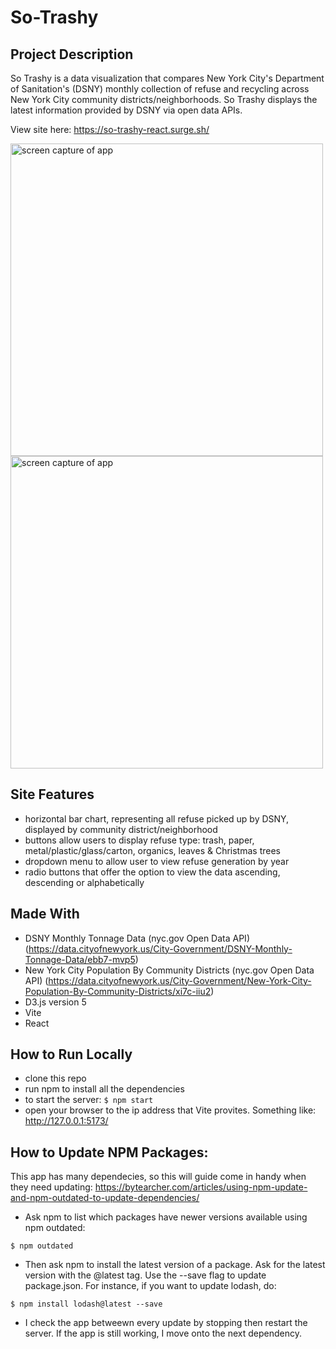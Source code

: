 # So-Trashy

## Project Description

So Trashy is a data visualization that compares New York City's Department of Sanitation's (DSNY) monthly collection of refuse and recycling across New York City community districts/neighborhoods. So Trashy displays the latest information provided by DSNY via open data APIs.

View site here: https://so-trashy-react.surge.sh/

<img src="https://i.imgur.com/Zf8LOkR.png" width="500" alt="screen capture of app">
<img src="https://i.imgur.com/Ak3bbne.png" width="500" alt="screen capture of app">

## Site Features

- horizontal bar chart, representing all refuse picked up by DSNY, displayed by community district/neighborhood
- buttons allow users to display refuse type: trash, paper, metal/plastic/glass/carton, organics, leaves & Christmas trees
- dropdown menu to allow user to view refuse generation by year
- radio buttons that offer the option to view the data ascending, descending or alphabetically

## Made With

- DSNY Monthly Tonnage Data (nyc.gov Open Data API) (https://data.cityofnewyork.us/City-Government/DSNY-Monthly-Tonnage-Data/ebb7-mvp5)
- New York City Population By Community Districts (nyc.gov Open Data API) (https://data.cityofnewyork.us/City-Government/New-York-City-Population-By-Community-Districts/xi7c-iiu2)
- D3.js version 5
- Vite
- React

## How to Run Locally

- clone this repo
- run npm to install all the dependencies
- to start the server:
  `$ npm start`
- open your browser to the ip address that Vite provites. Something like: http://127.0.0.1:5173/

## How to Update NPM Packages:

This app has many dependecies, so this will guide come in handy when they need updating:
https://bytearcher.com/articles/using-npm-update-and-npm-outdated-to-update-dependencies/

- Ask npm to list which packages have newer versions available using npm outdated:

`$ npm outdated`

- Then ask npm to install the latest version of a package. Ask for the latest version with the @latest tag. Use the --save flag to update package.json. For instance, if you want to update lodash, do:

`$ npm install lodash@latest --save`

- I check the app betweewn every update by stopping then restart the server. If the app is still working, I move onto the next dependency.
